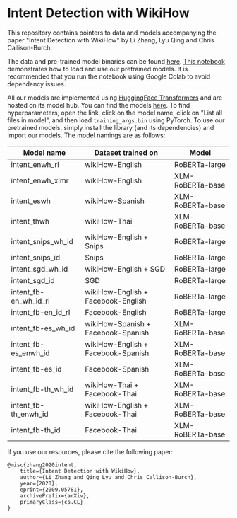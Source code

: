 # Intent Detection with WikiHow
This repository contains pointers to data and models accompanying the paper "Intent Detection with WikiHow" by Li Zhang, Lyu Qing and Chris Callison-Burch.

The data and pre-trained model binaries can be found [here](https://drive.google.com/drive/folders/1QbzEf-1yOz91lEonahVLf082zwuOJ4rj?usp=sharing). [This notebook](https://colab.research.google.com/drive/1zF-BMz_16WZIvpKdqcLSNIzShMuNOso2) demonstrates how to load and use our pretrained models. It is recommended that you run the notebook using Google Colab to avoid dependency issues.

All our models are implemented using [HuggingFace Transformers](https://github.com/huggingface/transformers) and are hosted on its model hub. You can find the models [here](https://huggingface.co/zharry29). To find hyperparameters, open the link, click on the model name, click on "List all files in model", and then load `training_args.bin` using PyTorch. To use our pretrained models, simply install the library (and its dependencies) and import our models. The model namings are as follows:

| Model name  | Dataset trained on      | Model            |
|-------------|-------------------------|------------------|
| intent_enwh_rl     | wikiHow-English         | RoBERTa-large    |
| intent_enwh_xlmr   | wikiHow-English         | XLM-RoBERTa-base |
| intent_eswh        | wikiHow-Spanish         | XLM-RoBERTa-base |
| intent_thwh        | wikiHow-Thai            | XLM-RoBERTa-base |
| intent_snips_wh_id | wikiHow-English + Snips | RoBERTa-large    |
| intent_snips_id | Snips | RoBERTa-large    |
| intent_sgd_wh_id | wikiHow-English + SGD | RoBERTa-large    |
| intent_sgd_id | SGD | RoBERTa-large    |
| intent_fb-en_wh_id_rl | wikiHow-English + Facebook-English | RoBERTa-large    |
| intent_fb-en_id_rl | Facebook-English | RoBERTa-large    |
| intent_fb-es_wh_id | wikiHow-Spanish + Facebook-Spanish | XLM-RoBERTa-base    |
| intent_fb-es_enwh_id | wikiHow-English + Facebook-Spanish | XLM-RoBERTa-base    |
| intent_fb-es_id | Facebook-Spanish | XLM-RoBERTa-base    |
| intent_fb-th_wh_id | wikiHow-Thai + Facebook-Thai | XLM-RoBERTa-base    |
| intent_fb-th_enwh_id | wikiHow-English + Facebook-Thai | XLM-RoBERTa-base    |
| intent_fb-th_id | Facebook-Thai | XLM-RoBERTa-base    |

If you use our resources, please cite the following paper:
```
@misc{zhang2020intent,
    title={Intent Detection with WikiHow},
    author={Li Zhang and Qing Lyu and Chris Callison-Burch},
    year={2020},
    eprint={2009.05781},
    archivePrefix={arXiv},
    primaryClass={cs.CL}
}
```
